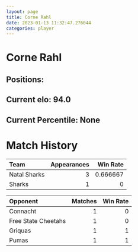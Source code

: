 ```yaml
---  
layout: page  
title: Corne Rahl  
date: 2023-01-13 11:32:47.276044  
categories: player  
---
```

# Corne Rahl

## Positions: 

## Current elo: 94.0

## Current Percentile: None

# Match History


| Team         |   Appearances |   Win Rate |
|:-------------|--------------:|-----------:|
| Natal Sharks |             3 |   0.666667 |
| Sharks       |             1 |   0        |

| Opponent            |   Matches |   Win Rate |
|:--------------------|----------:|-----------:|
| Connacht            |         1 |          0 |
| Free State Cheetahs |         1 |          0 |
| Griquas             |         1 |          1 |
| Pumas               |         1 |          1 |